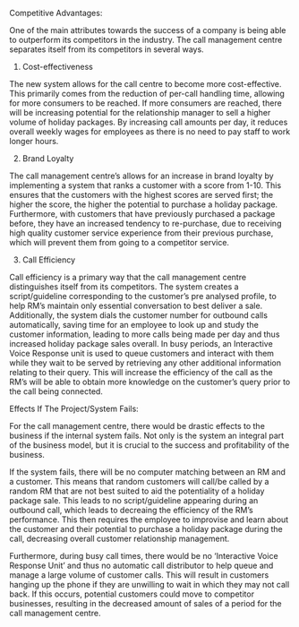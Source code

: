Competitive Advantages:
 
One of the main attributes towards the success of a company is being able to outperform its competitors in the industry. The call management centre separates itself from its competitors in several ways.
 
 
1. 	Cost-effectiveness

The new system allows for the call centre to become more cost-effective. This primarily comes from the reduction of per-call handling time, allowing for more consumers to be reached. If more consumers are reached, there will be increasing potential for the relationship manager to sell a higher volume of holiday packages. By increasing call amounts per day, it reduces overall weekly wages for employees as there is no need to pay staff to work longer hours. 
 
2. 	Brand Loyalty

The call management centre’s allows for an increase in brand loyalty by implementing a system that ranks a customer with a score from 1-10. This ensures that the customers with the highest scores are served first; the higher the score, the higher the potential to purchase a holiday package. Furthermore, with customers that have previously purchased a package before, they have an increased tendency to re-purchase, due to receiving high quality customer service experience from their previous purchase, which will prevent them from going to a competitor service.
 
3. 	Call Efficiency

Call efficiency is a primary way that the call management centre distinguishes itself from its competitors. The system creates a script/guideline corresponding to the customer’s pre analysed profile, to help RM’s maintain only essential conversation to best deliver a sale. Additionally, the system dials the customer number for outbound calls automatically, saving time for an employee to look up and study the customer information, leading to more calls being made per day and thus increased holiday package sales overall.  In busy periods, an Interactive Voice Response unit is used to queue customers and interact with them while they wait to be served by retrieving any other additional information relating to their query. This will increase the efficiency of the call as the RM’s will be able to obtain more knowledge on the customer’s query prior to the call being connected. 
 
 
Effects If The Project/System Fails:
 
For the call management centre, there would be drastic effects to the business if the internal system fails. Not only is the system an integral part of the business model, but it is crucial to the success and profitability of the business.
 
If the system fails, there will be no computer matching between an RM and a customer. This means that random customers will call/be called by a random RM that are not best suited to aid the potentiality of a holiday package sale. This leads to no script/guideline appearing during an outbound call, which leads to decreaing the efficiency of the RM’s performance. This then requires the employee to improvise and learn about the customer and their potential to purchase a holiday package during the call, decreasing overall customer relationship management.
 
Furthermore, during busy call times, there would be no ‘Interactive Voice Response Unit’ and thus no automatic call distributor to help queue and manage a large volume of customer calls. This will result in customers hanging up the phone if they are unwilling to wait in which they may not call back. If this occurs, potential customers could move to competitor businesses, resulting in the decreased amount of sales of a period for the call management centre.
